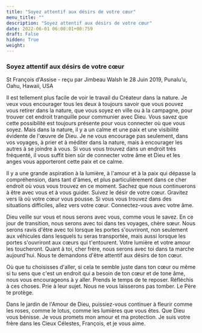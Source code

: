 ```yaml
---
title: "Soyez attentif aux désirs de votre cœur"
menu_title: ""
description: "Soyez attentif aux désirs de votre cœur"
date: 2022-06-01 06:00:01+00:759
draft: False
hidden: True
weight:
---
```

### Soyez attentif aux désirs de votre cœur

St François d'Assise - reçu par Jimbeau Walsh le 28 Juin 2019, Punalu’u, Oahu, Hawaii, USA

Il est tellement plus facile de voir le travail du Créateur dans la nature. Je veux vous encourager tous les deux à toujours savoir que vous pouvez vous retirer dans la nature, que vous soyez en ville ou à la campagne, pour trouver cet endroit tranquille pour communier avec Dieu. Vous savez que cette possibilité est toujours présente pour vous connecter où que vous soyez. Mais dans la nature, il y a un calme et une paix et une visibilité évidente de l'œuvre de Dieu. Je ne vous encourage pas seulement, dans vos voyages, à prier et à méditer dans la nature, mais à encourager les autres à se joindre à vous. Si vous vous trouvez dans un endroit très fréquenté, il vous suffit bien sûr de connecter votre âme et Dieu et les anges vous apporteront cette paix et ce calme.

Il y a une grande aspiration à la lumière, à l'amour et à la paix qui dépasse la compréhension, dans tant d'âmes, et plus particulièrement dans ce cher endroit où vous vous trouvez en ce moment. Sachez que nous continuerons à être avec vous et à vous guider. Suivez le désir de votre cœur. Gravitez vers là où votre cœur vous pousse. Si vous vous trouvez dans des situations difficiles, allez vers votre cœur. Connectez-vous avec votre âme.

Dieu veille sur vous et nous serons avec vous, comme vous le savez. En ce jour de transition, nous serons avec toi dans tes voyages, chère sœur. Nous serons ravis d'être avec toi lorsque les portes s'ouvriront, non seulement aux véhicules dans lesquels tu seras transportée, mais aussi lorsque les portes s'ouvriront aux cœurs qui t'entourent. Votre lumière et votre amour les toucheront. Quant à toi, cher frère, nous serons avec toi dans ta marche aujourd'hui. Nous te demandons d'être attentif aux désirs de ton cœur.

Où que tu choisisses d'aller, si cela te semble juste dans ton cœur ou même si tu sens que c'est un endroit qui a besoin de ton cœur et de tone âme, nous vous encourageons à y aller. Prends le temps de te reposer. Réfléchis à ces choses. Prie à leur sujet. Nous ne vous laisserons pas tomber. Le Père te protège.

Dans le jardin de l'Amour de Dieu, puissiez-vous continuer à fleurir comme les roses, comme le lotus, comme les lumières que vous êtes. Que Dieu vous bénisse. Je vous promets mon amour et ma protection. Je suis votre frère dans les Cieux Célestes, François, et je vous aime.



